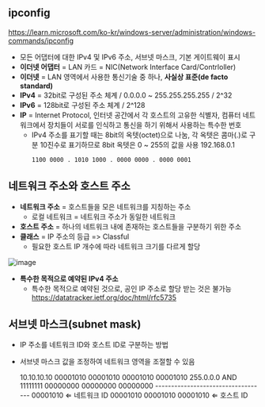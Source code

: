 ## ipconfig ##
https://learn.microsoft.com/ko-kr/windows-server/administration/windows-commands/ipconfig
- 모든 어댑터에 대한 IPv4 및 IPv6 주소, 서브넷 마스크, 기본 게이트웨이 표시
- **이더넷 어댑터** = LAN 카드 = NIC(Network Interface Card/Contrloller)
- **이더넷** = LAN 영역에서 사용한 통신기술 중 하나, **사실상 표준(de facto standard)**
- **IPv4** = 32bit로 구성된 주소 체계 / 0.0.0.0 ~ 255.255.255.255 / 2^32
- **IPv6** = 128bit로 구성된 주소 체계 / 2^128
- **IP** = Internet Protocol, 인터넷 공간에서 각 호스트의 고유한 식별자, 컴퓨터 네트워크에서 장치들이 서로를 인식하고 통신을 하기 위해서 사용하는 특수한 번호
  - IPv4 주소를 표기할 때는 8bit의 옥텟(octet)으로 나눔, 각 옥텟은 콤마(.)로 구분
    10진수로 표기하므로 8bit 옥텟은 0 ~ 255의 값을 사용
    192.168.0.1
  	~~~~~~~~~~~
  	1100 0000 . 1010 1000 . 0000 0000 . 0000 0001

## 네트워크 주소와 호스트 주소 ##
- **네트워크 주소** = 호스트들을 모은 네트워크를 지칭하는 주소
  - 로컬 네트워크 = 네트워크 주소가 동일한 네트워크
- **호스트 주소** = 하나의 네트워크 내에 존재하는 호스트들을 구분하기 위한 주소
- **클래스** = IP 주소의 등급 => Classful
  - 필요한 호스트 IP 개수에 따라 네트워크 크기를 다르게 할당

![image](https://github.com/xodbs1123/Network/assets/61976898/96d83c0f-001b-49af-af6a-946c24406ccf)

- **특수한 목적으로 예약된 IPv4 주소**
  - 특수한 목적으로 예약된 것으로, 공인 IP 주소로 할당 받는 것은 불가능
    https://datatracker.ietf.org/doc/html/rfc5735

## 서브넷 마스크(subnet mask) ##
- IP 주소를 네트워크 ID와 호스트 ID로 구분하는 방법
- 서브넷 마스크 값을 조정하여 네트워크 영역을 조절할 수 있음

  10.10.10.10		  00001010 00001010 00001010 00001010 
  255.0.0.0	  AND 11111111 00000000 00000000 00000000
                  -----------------------------------
                  00001010				 	                    ⇐ 네트워크 ID
                           00001010 00001010 00001010  	⇐ 호스트 ID
